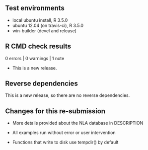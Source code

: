 ## Test environments
* local ubuntu install, R 3.5.0
* ubuntu 12.04 (on travis-ci), R 3.5.0
* win-builder (devel and release)

## R CMD check results

0 errors | 0 warnings | 1 note

* This is a new release.

## Reverse dependencies

This is a new release, so there are no reverse dependencies.

## Changes for this re-submission

* More details provided about the NLA database in DESCRIPTION

* All examples run without error or user intervention

* Functions that write to disk use tempdir() by default
